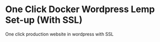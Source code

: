 #  One Click Docker Wordpress Lemp Set-up (With SSL)
One click production website in wordpress with SSL <br>
